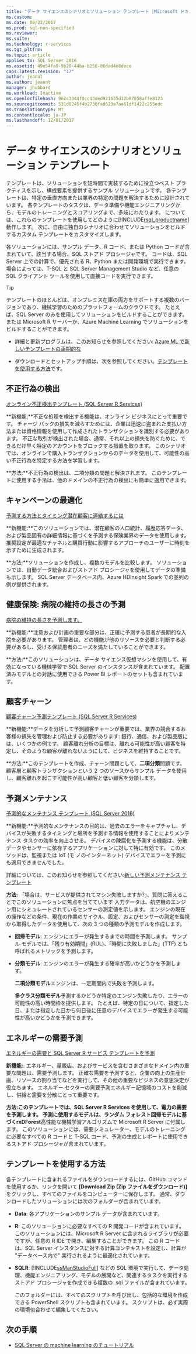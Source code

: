 ```yaml
---
title: "データ サイエンスのシナリオとソリューション テンプレート |Microsoft ドキュメント"
ms.custom: 
ms.date: 08/22/2017
ms.prod: sql-non-specified
ms.reviewer: 
ms.suite: 
ms.technology: r-services
ms.tgt_pltfrm: 
ms.topic: article
applies_to: SQL Server 2016
ms.assetid: 49e54fa9-9b28-44ba-b256-06dad4e8dece
caps.latest.revision: "17"
author: jeannt
ms.author: jeannt
manager: jhubbard
ms.workload: Inactive
ms.openlocfilehash: 962c3044f0cc43ded921635d12b87858affe8123
ms.sourcegitcommit: 531d0245f4b2730fad623a7aa61df1422c255edc
ms.translationtype: MT
ms.contentlocale: ja-JP
ms.lasthandoff: 12/01/2017
---
```

# <a name="data-science-scenarios-and-solution-templates"></a>データ サイエンスのシナリオとソリューション テンプレート

テンプレートは、ソリューションを短時間で実装するために役立つベスト プラクティスを示し、構成要素を提供するサンプル ソリューションです。 各テンプレートは、特定の垂直方向または業界の特定の問題を解決するために設計されています。 各テンプレートのタスクは、データ準備や機能エンジニアリングから、モデルのトレーニングとスコアリングまで、多岐にわたります。 については、これらのテンプレートを使用してどのように[!INCLUDE[rsql_productname](../../includes/rsql-productname-md.md)]動作します。 次に、自由に独自のシナリオに合わせてソリューションをビルドするカスタム テンプレートをカスタマイズします。 

各ソリューションには、サンプル データ、R コード、または Python コードが含まれていて、該当する場合、SQL ストアド プロシージャです。 コードは、SQL Server 上での計算で、優先される R、Python または開発環境で実行できます。 場合によっては、T-SQL と SQL Server Management Studio など、任意の SQL クライアント ツールを使用して直接コードを実行できます。

> [!TIP]
> 
> テンプレートのほとんどは、オンプレミス在庫の両方をサポートする複数のバージョンであり、機械学習のためのプラットフォームのクラウドです。 たとえば、SQL Server のみを使用してソリューションをビルドすることができます。 または Microsoft R サーバーか、Azure Machine Learning でソリューションをビルドすることができます。

+ 詳細と更新プログラムは、このお知らせを参照してください: [Azure ML で新しいテンプレートの画期的な](https://blogs.technet.microsoft.com/machinelearning/2015/04/09/exciting-new-templates-in-azure-ml/)

+ ダウンロードとセットアップ手順は、次を参照してください。[テンプレートを使用する方法](#bkmk_HowTo)です。

## <a name="fraud-detection"></a>不正行為の検出

[オンライン不正検出テンプレート (SQL Server R Services)](https://github.com/Microsoft/SQL-Server-R-Services-Samples/blob/master/FraudDetection/Introduction.md)

**新機能:**不正な処理を検出する機能は、オンライン ビジネスにとって重要です。 チャージ バックの損失を減らすためには、企業は迅速に盗まれた支払い方法または資格情報を使用して作成されたトランザクションを識別する必要があります。 不正な取引が検出された場合、通常、それ以上の損失を防ぐために、できるだけ早く特定のアカウントをブロックする措置を取ります。 このシナリオでは、オンラインで購入トランザクションからのデータを使用して、可能性の高い不正行為を特定する方法を学習します。

**方法:**不正行為の検出は、二項分類の問題と解決されます。 このテンプレートに使用する手法は、他のドメインの不正行為の検出にも簡単に適用できます。


## <a name="campaign-optimization"></a>キャンペーンの最適化

[予測する方法とタイミング潜在顧客に連絡するには](https://microsoft.github.io/r-server-campaign-optimization/)

**新機能:**このソリューションでは、潜在顧客の人口統計、履歴応答データ、および製品固有の詳細情報に基づくを予測する保険業界のデータを使用します。  推奨設定が最適なチャネルと購買行動に影響するアプローチのユーザーに時刻を示すために生成されます。

**方法:**ソリューションを作成し、複数のモデルを比較します。 ソリューションでは、自動データ統合およびストアド プロシージャを使用してデータの準備も示します。 SQL Server データベース内、Azure HDInsight Spark での並列の例が提供されます。 

## <a name="health-care-predict-length-of-stay-in-hospital"></a>健康保険: 病院の維持の長さの予測 

[病院の維持の長さを予測します。](https://gallery.cortanaintelligence.com/Solution/Predicting-Length-of-Stay-in-Hospitals-1)

**新機能:**注意および計画の重要な部分は、正確に予測する患者が長期的な入院を必要があります。 管理者は、どの機能が他のリソースを必要と判断する必要があるし、受ける保証患者のニーズを満たしていることができます。

**方法:**このソリューションは、データ サイエンス仮想マシンを使用して、有効になっている機械学習で SQL Server のインスタンスが含まれています。 配置済みモデルとの対話に使用できる Power BI レポートのセットも含まれています。

## <a name="customer-churn"></a>顧客チャーン

[顧客チャーン予測テンプレート (SQL Server R Services)](https://github.com/Microsoft/SQL-Server-R-Services-Samples/blob/master/Churn/Introduction.md)

**新機能:**データを分析して予測顧客チャーンが重要では、業界の競合するお客様の損失を管理および防止する必要があります: 銀行、通信、および製品版には、いくつかの例です。 顧客離れ分析の目標は、離れる可能性が高い顧客を特定し、そのような顧客が離れないようにして、ビジネスを維持することです。

**方法:**このテンプレートを作成、チャーン問題として、**二項分類**問題です。 顧客層と顧客トランザクションという 2 つのソースからサンプル データを使用し、顧客離れを起こす可能性が高い顧客と低い顧客を分類します。
  
## <a name="predictive-maintenance"></a>予測メンテナンス

[予測的なメンテナンス テンプレート (SQL Server 2016)](https://github.com/Microsoft/SQL-Server-R-Services-Samples/blob/master/PredictiveMaintenance/Introduction.md)

**新機能:**予測的なメンテナンスの目的は、過去のエラーをキャプチャし、デバイスが失敗するタイミングと場所を予測する情報を使用することによりメンテナンス タスクの効率を向上させる。 デバイスの陳腐化を予測する機能は、分散データやセンサーに依存するアプリケーションに対して特に有効です。 このメソッドは、監視または IoT (モ ノのインターネット) デバイスでエラーを予測にも適用できませんでした。

詳細については、このお知らせを参照してください:[新しい予測メンテナンス テンプレート](https://blogs.technet.microsoft.com/machinelearning/2015/04/09/exciting-new-templates-in-azure-ml/)

**方法:** 「場合は、サービスが提供されてマシン失敗しますか?」、質問に答えることでこのソリューションに焦点を当てています 入力データは、航空機のエンジン用にシミュレートされているセンサーの測定値を示します。 エンジンの現在の操作などの条件、現在の作業のサイクル、設定、およびセンサーの測定を監視から取得したデータを使用して、次の 3 つの種類の予測モデルを作成します。

-   **回帰モデル**: エンジンにエラーが発生するまでの時間を予測します。 サンプル モデルでは、「残り有効期間」(RUL)、「時間に失敗しました」(TTF) とも呼ばれるメトリックを予測します。
  
-   **分類モデル**: エンジンのエラーが発生する確率が高いかどうかを予測します。
  
    **二項分類モデル**エンジンは、一定期間内で失敗を予測します。

    **多クラス分類モデル**予測するかどうか特定のエンジン失敗したり、エラーの可能性の高い時間枠を提供します。 たとえば、特定の日について、指定した日、または指定した日から何日後に任意のデバイスでエラーが発生する可能性が高いかどうかを予測できます。

## <a name="energy-demand-forecasting"></a>エネルギーの需要予測

[エネルギーの需要と SQL Server R サービス テンプレートを予測](https://gallery.cortanaintelligence.com/Tutorial/Energy-Demand-Forecast-Template-with-SQL-Server-R-Services-1)

**新機能:**: エネルギー、量販店、およびサービスを含むさまざまなドメイン内の重要な問題は、需要予測します。 正確な需要を予測すると、企業の向上の生産計画、リソースの割り当てなどを実行して、その他の重要なビジネスの意思決定が役立ちます。 エネルギー セクターの需要予測エネルギー記憶域のコストを削減し、供給と需要を分散にとって重要です。

**方法:**このテンプレートでは、SQL Server R Services を使用して、電力の需要を予測します。 予測に使用するモデルは、ランダム フォレスト回帰モデルに基づく**rxDForest**高性能な機械学習アルゴリズムで Microsoft R Server に付属します。 このソリューションには、需要シミュレーター、モデルのトレーニングに必要なすべての R コードと T-SQL コード、予測の生成とレポートに使用できるストアド プロシージャが含まれています。 


## <a name="bkmk_HowTo"></a>テンプレートを使用する方法

各テンプレートに含まれるファイルをダウンロードするには、GitHub コマンドを使用するか、リンクを開いて **[Download Zip (Zip ファイルをダウンロード)]** をクリックし、すべてのファイルをコンピューターに保存します。  通常、ダウンロードしたソリューションには次のフォルダーが含まれています。
  
-   **Data**: 各アプリケーションのサンプル データが含まれています。
  
-   **R**: このソリューションに必要なすべての R 開発コードが含まれています。 このソリューションには、Microsoft R Server に含まれるライブラリが必要ですが、任意の R IDE で開き、編集することができます。 この R コードは、SQL Server インスタンスに対する計算コンテキストを設定し、計算が "データベース内で" 実行されるように最適化されています。
  
-   **SQLR**: [!INCLUDE[ssManStudioFull](../../includes/ssmanstudiofull-md.md)] などの SQL 環境で実行して、データ処理、機能エンジニアリング、モデルの展開など、関連するタスクを実行するストアド プロシージャを作成できる複数の .sql ファイルが含まれています。
  
    このフォルダーには、すべてのスクリプトを呼び出し、包括的な環境を作成できる PowerShell スクリプトも含まれています。 スクリプトは、必ず実際の環境似合わせて編集してください。

## <a name="next-steps"></a>次の手順

+ [SQL Server の machine learning のチュートリアル](machine-learning-services-tutorials.md)




